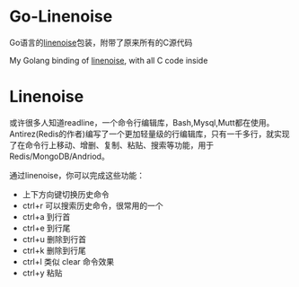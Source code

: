 # Go-Linenoise

Go语言的[linenoise](https://github.com/antirez/linenoise)包装，附带了原来所有的C源代码

My Golang binding of [linenoise](https://github.com/antirez/linenoise), with all C code inside

# Linenoise

或许很多人知道readline，一个命令行编辑库，Bash,Mysql,Mutt都在使用。Antirez(Redis的作者)编写了一个更加轻量级的行编辑库，只有一千多行，就实现了在命令行上移动、增删、复制、粘贴、搜索等功能，用于Redis/MongoDB/Andriod。

通过linenoise，你可以完成这些功能：

* 上下方向键切换历史命令
* ctrl+r 可以搜索历史命令，很常用的一个
* ctrl+a 到行首
* ctrl+e 到行尾
* ctrl+u 删除到行首
* ctrl+k 删除到行尾
* ctrl+l 类似 clear 命令效果
* ctrl+y 粘贴
